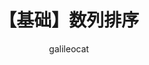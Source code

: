 ---
title: 【基础】数列排序
date: 
author: galileocat
img: https://cdn.jsdelivr.net/gh/QiYi92/ImageHost/img/202108051426453.png
top: false
cover: false
coverImg: 
password: 
toc: false
mathjax: false
summary: 蓝桥杯 基础练习 基础练习
categories: 蓝桥杯
tags:
  - 蓝桥杯
  - Python
---